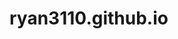 # ryan3110.github.io

<html>
    <head>
    <script src="https://maps.google.com/maps/api/js?key=AIzaSyBti8vtXyYggEG4hkLi6T1rjnL6KqW00UE">var cur = 0;
var locations = [
    [
        "Harry Hickman Building",
        48.463761,
         -123.314096
    ],
    
    [
    		"Cornett Building",
        48.463910,
        -123.312916
    ],
    
    [
    		"Cunningham Building",
        48.462306,
        -123.312138
    ]
]

    var map = new google.maps.Map(document.getElementById('map'), {
      zoom: 15,
      center: new google.maps.LatLng(48.463649,  -123.311951),
      mapTypeId: google.maps.MapTypeId.ROADMAP
    });

    var infowindow = new google.maps.InfoWindow();

    var marker, i;

    for (i = 0; i < locations.length; i++) {  
      marker = new google.maps.Marker({
        position: new google.maps.LatLng(locations[i][1], locations[i][2]),
        map: map
      });

      google.maps.event.addListener(marker, 'click', (function(marker, i) {
        return function() {
          infowindow.setContent(locations[i][0] + "  " + locations [i][1]
          + "  " + locations [i][2] + " " + cur);
          cur++;
          infowindow.open(map, marker);
        }
      })(marker, i));
    }</script>
    </head>
  <body><div>
  <div id="map" style="width: 500px; height: 400px;"></div>
</div>
  </body>
  
  
  </html>
